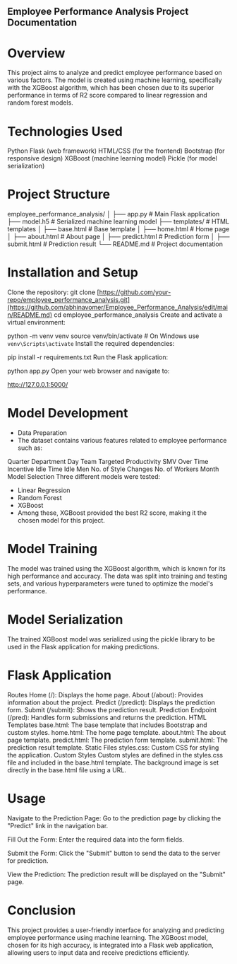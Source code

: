 ## Employee Performance Analysis Project Documentation
# Overview
This project aims to analyze and predict employee performance based on various factors. The model is created using machine learning, specifically with the XGBoost algorithm, which has been chosen due to its superior performance in terms of R2 score compared to linear regression and random forest models.

# Technologies Used
Python
Flask (web framework)
HTML/CSS (for the frontend)
Bootstrap (for responsive design)
XGBoost (machine learning model)
Pickle (for model serialization)

# Project Structure
employee_performance_analysis/
│
├── app.py                  # Main Flask application
├── model.h5                # Serialized machine learning model
├── templates/              # HTML templates
│   ├── base.html           # Base template
│   ├── home.html           # Home page
│   ├── about.html          # About page
│   ├── predict.html        # Prediction form
│   ├── submit.html         # Prediction result
└── README.md               # Project documentation

# Installation and Setup
Clone the repository:
git clone [https://github.com/your-repo/employee_performance_analysis.git](https://github.com/abhinavomer/Employee_Performance_Analysis/edit/main/README.md)
cd employee_performance_analysis
Create and activate a virtual environment:

python -m venv venv
source venv/bin/activate   # On Windows use `venv\Scripts\activate`
Install the required dependencies:

pip install -r requirements.txt
Run the Flask application:

python app.py
Open your web browser and navigate to:

http://127.0.0.1:5000/

# Model Development
- Data Preparation
- The dataset contains various features related to employee performance such as:

Quarter
Department
Day
Team
Targeted Productivity
SMV
Over Time
Incentive
Idle Time
Idle Men
No. of Style Changes
No. of Workers
Month
Model Selection
Three different models were tested:

- Linear Regression
- Random Forest
- XGBoost
- Among these, XGBoost provided the best R2 score, making it the chosen model for this project.

# Model Training
The model was trained using the XGBoost algorithm, which is known for its high performance and accuracy. The data was split into training and testing sets, and various hyperparameters were tuned to optimize the model's performance.

# Model Serialization
The trained XGBoost model was serialized using the pickle library to be used in the Flask application for making predictions.

# Flask Application
Routes
Home (/): Displays the home page.
About (/about): Provides information about the project.
Predict (/predict): Displays the prediction form.
Submit (/submit): Shows the prediction result.
Prediction Endpoint (/pred): Handles form submissions and returns the prediction.
HTML Templates
base.html: The base template that includes Bootstrap and custom styles.
home.html: The home page template.
about.html: The about page template.
predict.html: The prediction form template.
submit.html: The prediction result template.
Static Files
styles.css: Custom CSS for styling the application.
Custom Styles
Custom styles are defined in the styles.css file and included in the base.html template. The background image is set directly in the base.html file using a URL.

# Usage
Navigate to the Prediction Page:
Go to the prediction page by clicking the "Predict" link in the navigation bar.

Fill Out the Form:
Enter the required data into the form fields.

Submit the Form:
Click the "Submit" button to send the data to the server for prediction.

View the Prediction:
The prediction result will be displayed on the "Submit" page.

# Conclusion
This project provides a user-friendly interface for analyzing and predicting employee performance using machine learning. The XGBoost model, chosen for its high accuracy, is integrated into a Flask web application, allowing users to input data and receive predictions efficiently.
